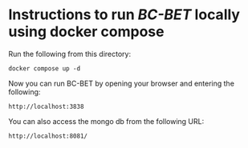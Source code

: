 # Instructions to run *BC-BET* locally using docker compose

Run the following from this directory:

```
docker compose up -d
```

Now you can run BC-BET by opening your browser and entering the following:

```
http://localhost:3838
```

You can also access the mongo db from the following URL:

```
http://localhost:8081/
```


